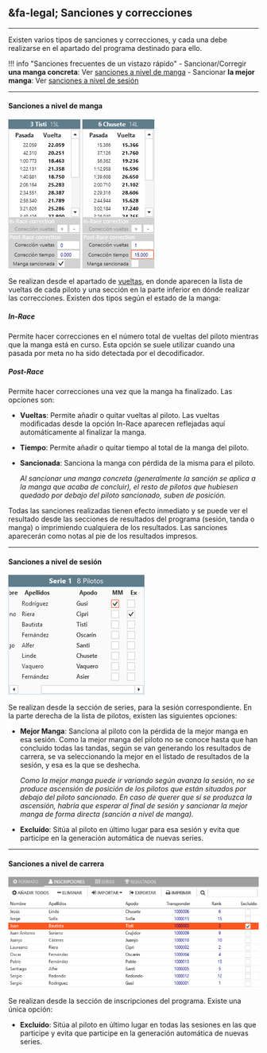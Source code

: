 ## &fa-legal; Sanciones y correcciones

---

Existen varios tipos de sanciones y correcciones, y cada una debe realizarse en el apartado del programa destinado para ello.

!!! info "Sanciones frecuentes de un vistazo rápido"
	- Sancionar/Corregir **una manga concreta**: Ver [sanciones a nivel de manga](#sanciones-a-nivel-de-manga)
	- Sancionar **la mejor manga**: Ver [sanciones a nivel de sesión](#sanciones-a-nivel-de-sesion)

---

#### Sanciones a nivel de manga

![Sanciones manga](../img/heatpunishments.png)

Se realizan desde el apartado de [vueltas](../user-guide/heats/index.html#vueltas), en donde aparecen la lista de vueltas de cada piloto y una sección en la parte inferior en dónde realizar las correcciones. Existen dos tipos según el estado de la manga:

##### In-Race

Permite hacer correcciones en el número total de vueltas del piloto mientras que la manga está en curso. Esta opción se suele utilizar cuando una pasada por meta no ha sido detectada por el decodificador.

##### Post-Race

Permite hacer correcciones una vez que la manga ha finalizado. Las opciones son:

- **Vueltas**: Permite añadir o quitar vueltas al piloto. Las vueltas modificadas desde la opción In-Race aparecen reflejadas aquí automáticamente al finalizar la manga.

- **Tiempo**: Permite añadir o quitar tiempo al total de la manga del piloto.

- **Sancionada**: Sanciona la manga con pérdida de la misma para el piloto. 
	
	*Al sancionar una manga concreta (generalmente la sanción se aplica a la manga que acaba de concluir), el resto de pilotos que hubiesen quedado por debajo del piloto sancionado, suben de posición.*

Todas las sanciones realizadas tienen efecto inmediato y se puede ver el resultado desde las secciones de resultados del programa (sesión, tanda o manga) o imprimiendo cualquiera de los resultados. Las sanciones aparecerán como notas al pie de los resultados impresos.

---

#### Sanciones a nivel de sesión

![Sanciones sesión](../img/sessionpunishments.png)

Se realizan desde la sección de series, para la sesión correspondiente. En la parte derecha de la lista de pilotos, existen las siguientes opciones:

- **Mejor Manga**: Sanciona al piloto con la pérdida de la mejor manga en esa sesión. Como la mejor manga del piloto no se conoce hasta que han concluido todas las tandas, según se van generando los resultados de carrera, se va seleccionando la mejor en el listado de resultados de la sesión, y esa es la que se deshecha. 

	*Como la mejor manga puede ir variando según avanza la sesión, no se produce ascensión de posición de los pilotos que están situados por debajo del piloto sancionado. En caso de querer que sí se produzca la ascensión, habría que esperar al final de sesión y sancionar la mejor manga de forma directa (sanción a nivel de manga).*

- **Excluído**: Sitúa al piloto en último lugar para esa sesión y evita que participe en la generación automática de nuevas series.

---

#### Sanciones a nivel de carrera

![Sanciones carrera](../img/racepunishments.png)

Se realizan desde la sección de inscripciones del programa. Existe una única opción:

- **Excluído**: Sitúa al piloto en último lugar en todas las sesiones en las que participe y evita que participe en la generación automática de nuevas series.

